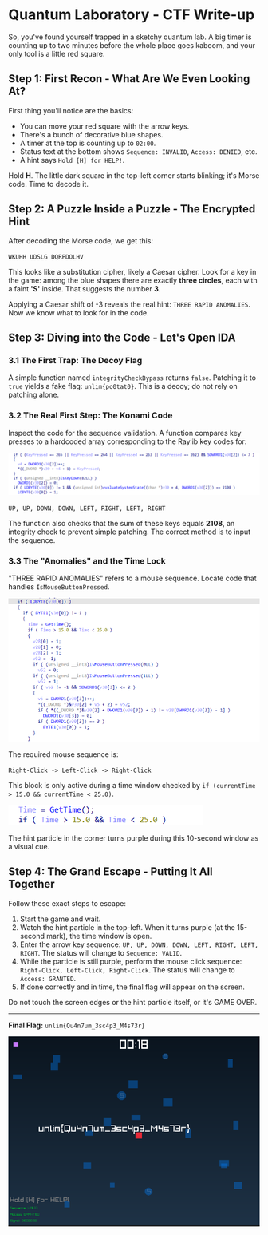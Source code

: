 # Quantum Laboratory - CTF Write-up

So, you've found yourself trapped in a sketchy quantum lab. A big timer is counting up to two minutes before the whole place goes kaboom, and your only tool is a little red square.

## Step 1: First Recon - What Are We Even Looking At?

First thing you'll notice are the basics:

* You can move your red square with the arrow keys.
* There's a bunch of decorative blue shapes.
* A timer at the top is counting up to `02:00`.
* Status text at the bottom shows `Sequence: INVALID`, `Access: DENIED`, etc.
* A hint says `Hold [H] for HELP!`.

Hold **H**. The little dark square in the top-left corner starts blinking; it's Morse code. Time to decode it.

## Step 2: A Puzzle Inside a Puzzle - The Encrypted Hint

After decoding the Morse code, we get this:

`WKUHH UDSLG DQRPDOLHV`

This looks like a substitution cipher, likely a Caesar cipher. Look for a key in the game: among the blue shapes there are exactly **three circles**, each with a faint **'S'** inside. That suggests the number **3**.

Applying a Caesar shift of -3 reveals the real hint: `THREE RAPID ANOMALIES`. Now we know what to look for in the code.

## Step 3: Diving into the Code - Let's Open IDA

### 3.1 The First Trap: The Decoy Flag

A simple function named `integrityCheckBypass` returns `false`. Patching it to `true` yields a fake flag: `unlim{po0tat0}`. This is a decoy; do not rely on patching alone.

### 3.2 The Real First Step: The Konami Code

Inspect the code for the sequence validation. A function compares key presses to a hardcoded array corresponding to the Raylib key codes for:

![Konami Code Sequence](images/1.png)

`UP, UP, DOWN, DOWN, LEFT, RIGHT, LEFT, RIGHT`

The function also checks that the sum of these keys equals **2108**, an integrity check to prevent simple patching. The correct method is to input the sequence.

### 3.3 The "Anomalies" and the Time Lock

"THREE RAPID ANOMALIES" refers to a mouse sequence. Locate code that handles `IsMouseButtonPressed`.

![Mouse Sequence](images/2.png)

The required mouse sequence is:

`Right-Click -> Left-Click -> Right-Click`

This block is only active during a time window checked by `if (currentTime > 15.0 && currentTime < 25.0)`.

![Time Lock](images/u.png)

The hint particle in the corner turns purple during this 10-second window as a visual cue.

## Step 4: The Grand Escape - Putting It All Together

Follow these exact steps to escape:

1. Start the game and wait.
2. Watch the hint particle in the top-left. When it turns purple (at the 15-second mark), the time window is open.
3. Enter the arrow key sequence: `UP, UP, DOWN, DOWN, LEFT, RIGHT, LEFT, RIGHT`. The status will change to `Sequence: VALID`.
4. While the particle is still purple, perform the mouse click sequence: `Right-Click, Left-Click, Right-Click`. The status will change to `Access: GRANTED`.
5. If done correctly and in time, the final flag will appear on the screen.

Do not touch the screen edges or the hint particle itself, or it's GAME OVER.

---

**Final Flag:** `unlim{Qu4n7um_3sc4p3_M4s73r}`

![Final Flag](images/4.png)


